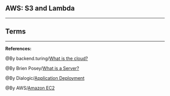 ## **AWS: S3 and Lambda**


-----------------------------------------------


## **Terms**


-------------------------------------------------------------



**References:**

@By backend.turing/[What is the cloud?](https://www.cloudflare.com/learning/cloud/what-is-the-cloud/) 

@By Brien Posey/[What is a Server?](https://whatis.techtarget.com/definition/server)

@By Dialogic/[Application Deployment](https://www.dialogic.com/glossary/application-deployment-)

@By  AWS/[Amazon EC2](https://aws.amazon.com/ec2/)